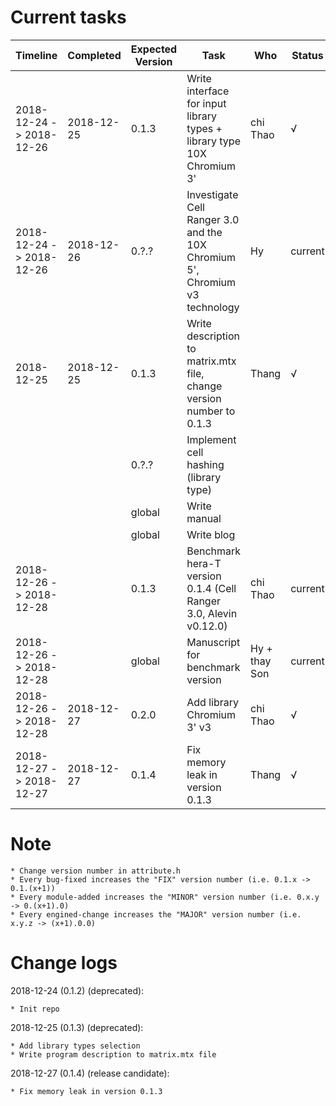 # Current tasks

| Timeline                 | Completed  | Expected Version   | Task                                                                                  | Who                | Status  |
| ------------------------ | ---------- | ------------------ | ------------------------------------------------------------------------------------- | ------------------ | ------- |
| 2018-12-24 -> 2018-12-26 | 2018-12-25 | 0.1.3              | Write interface for input library types + library type 10X Chromium 3'                | chi Thao           | &#8730; |
| 2018-12-24 -> 2018-12-26 | 2018-12-26 | 0.?.?              | Investigate Cell Ranger 3.0 and the 10X Chromium 5', Chromium v3 technology           | Hy                 | current |
| 2018-12-25               | 2018-12-25 | 0.1.3              | Write description to matrix.mtx file, change version number to 0.1.3                  | Thang              | &#8730; |
|                          |            | 0.?.?              | Implement cell hashing (library type)                                                 |                    |         |
|                          |            | global             | Write manual                                                                          |                    |         |
|                          |            | global             | Write blog                                                                            |                    |         |
| 2018-12-26 -> 2018-12-28 |            | 0.1.3              | Benchmark hera-T version 0.1.4 (Cell Ranger 3.0, Alevin v0.12.0)                      | chi Thao           | current |
| 2018-12-26 -> 2018-12-28 |            | global             | Manuscript for benchmark version                                                      | Hy + thay Son      | current |
| 2018-12-26 -> 2018-12-28 | 2018-12-27 | 0.2.0              | Add library Chromium 3' v3                                                            | chi Thao           | &#8730; |
| 2018-12-27 -> 2018-12-27 | 2018-12-27 | 0.1.4              | Fix memory leak in version 0.1.3                                                      | Thang              | &#8730; |

# Note

    * Change version number in attribute.h
    * Every bug-fixed increases the "FIX" version number (i.e. 0.1.x -> 0.1.(x+1))
    * Every module-added increases the "MINOR" version number (i.e. 0.x.y -> 0.(x+1).0)
    * Every engined-change increases the "MAJOR" version number (i.e. x.y.z -> (x+1).0.0)

# Change logs

2018-12-24 (0.1.2) (deprecated):

    * Init repo

2018-12-25 (0.1.3) (deprecated):

    * Add library types selection
    * Write program description to matrix.mtx file

2018-12-27 (0.1.4) (release candidate):

    * Fix memory leak in version 0.1.3
